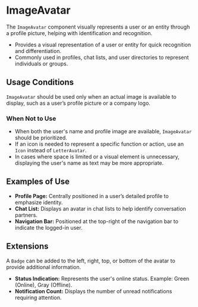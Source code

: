 # ImageAvatar

The `ImageAvatar` component visually represents a user or an entity through a profile picture, helping with identification and recognition.

- Provides a visual representation of a user or entity for quick recognition and differentiation.
- Commonly used in profiles, chat lists, and user directories to represent individuals or groups.

## Usage Conditions

`ImageAvatar` should be used only when an actual image is available to display, such as a user’s profile picture or a company logo.

### When Not to Use

- When both the user's name and profile image are available, `ImageAvatar` should be prioritized.
- If an icon is needed to represent a specific function or action, use an `Icon` instead of `LetterAvatar`.
- In cases where space is limited or a visual element is unnecessary, displaying the user's name as text may be more appropriate.

## Examples of Use

- **Profile Page:** Centrally positioned in a user’s detailed profile to emphasize identity.
- **Chat List:** Displays an avatar in chat lists to help identify conversation partners.
- **Navigation Bar:** Positioned at the top-right of the navigation bar to indicate the logged-in user.

## Extensions

A `Badge` can be added to the left, right, top, or bottom of the avatar to provide additional information.

- **Status Indication:** Represents the user's online status. Example: Green (Online), Gray (Offline).
- **Notification Count:** Displays the number of unread notifications requiring attention.
